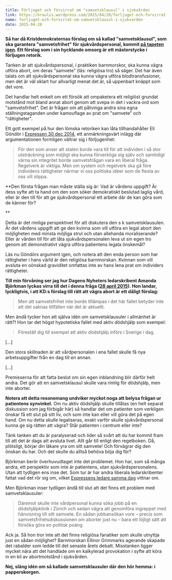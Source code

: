 ```yaml
---
title: Förljuget och förvirrat om "samvetsklausul" i sjukvården
link: https://kraulis.wordpress.com/2015/04/28/forljuget-och-forvirrat-om-samvetsklausul-i-sjukvarden/
name: forljuget-och-forvirrat-om-samvetsklausul-i-sjukvarden
date: 2015-04-28
---
```

**Så har då Kristdemokraternas förslag om så kallad "samvetsklausul", som ska garantera "samvetsfrihet" för sjukvårdspersonal, kommit [på tapeten igen](http://www.aftonbladet.se/nyheter/article20690230.ab). Ett förslag som i sin hycklande omsorg är ett mästerstycke i förljugen retorik.**

Tanken är att sjukvårdspersonal, i praktiken barnmorskor, ska kunna vägra utföra abort, om deras "samvete" (läs: religiösa tro) så säger. Det har även talats om att sjukvårdspersonal ska kunna vägra utföra blodtransfusioner, men det är väl oklart hur allvarligt menat det är, så uppenbart knäppt som det vore.

Det handlar helt enkelt om ett försök att ompaketera ett religiöst grundat motstånd mot bland annat abort genom att svepa in det i vackra ord som "samvetsfrihet". Det är frågan om att påtvinga andra sina egna ställningstaganden under kamouflage av prat om "samvete" och "rättigheter".



Ett gott exempel på hur den lömska retoriken kan låta tillhandahåller Eli Göndör i [Expressen 30 dec 2014](http://www.expressen.se/debatt/samvetsfrihet-borde-vara-liberal-hjartefraga/), ett anmärkningsvärt inlägg där argumentationen formligen vältrar sig i förljugenhet:

> För den som anser att staten borde vara till för att individen i så stor utsträckning som möjligt ska kunna förverkliga sig själv och samtidigt värna sin integritet borde samvetsfrågan vara en liberal fråga. Regelverk är viktiga. Men om system och regelverk ska gå före individens rättigheter närmar vi oss politiska idéer som de flesta av oss vill slippa.

**Den första frågan man måste ställa sig är: Vad är vårdens uppgift? Är dess syfte att ta hand om den som söker demokratiskt beslutad laglig vård, eller är den till för att ge sjukvårdspersonal ett arbete där de kan göra som de känner för?

**

Detta är det rimliga perspektivet för att diskutera den s k samvetsklausulen. Är det vårdens uppgift att ge den kvinna som vill utföra en legal abort den möjligheten med minsta möjliga strul och utan allehanda moraliserande? Eller är vården till för att låta sjukvårdspersonalen leva ut sin egen tro genom att demonstrativt vägra utföra patientens legala önskemål?

Läs nu Göndörs argument igen, och notera att den enda person som har rättigheter i hans värld är den religiösa barnmorskan. Kvinnan som vill avsluta en oönskad graviditet omfattas inte av hans lena prat om individers rättigheter.

**Till min förvåning ser jag hur Dagens Nyheters ledarskribent Amanda Björkman lyckas virra till det i denna fråga ([28 april 2015](http://www.dn.se/ledare/signerat/amanda-bjorkman-samvetet-inget-skal-att-neka-abort/)). Hon landar, lyckligtvis, i att KD:s förslag till rätt att vägra abort är ett dåligt förslag:**

> Men att samvetsfrihet inte borde tillämpas i det här fallet betyder inte att det saknas tillfällen när det är aktuellt.

Men ändå tycker hon att själva idén om samvetsklausuler i allmänhet är rätt?! Hon tar det högst hypotetiska fallet med aktiv dödshjälp som exempel:

> Föreställ dig till exempel att aktiv dödshjälp införs i Sverige i dag.

[...]

Den stora skillnaden är att vårdpersonalen i ena fallet skulle få nya arbetsuppgifter från en dag till en annan.

[...]

Premisserna för att fatta beslut om sin egen inblandning blir därför helt andra. Det gör att en samvetsklausul skulle vara rimlig för dödshjälp, men inte aborter.

**Notera att detta resonemang undviker mycket noga att belysa frågan ur patientens synvinkel.** Om nu aktiv dödshjälp skulle tillåtas (en helt separat diskussion som jag förbigår här) så handlar det om patienter som verkligen önskar få ett slut på sitt liv, och som inte kan eller vill göra det på egen hand. Om nu detta skulle legaliseras, exakt varför skulle sjukvårdspersonal kunna ge sig rätten att vägra? Står patienten i centrum eller inte?

Tänk tanken att du är paralyserad och lider så svårt att du har kommit fram till att det är dags att avsluta livet. Allt går till enligt den regelboken. Då, plötsligt, börjar din läkare yra om sitt samvete! Och förvägrar dig den önskan du har. Och det skulle du alltså behöva böja dig för?

Björkman berör överhuvudtaget inte det problemet. Hon har, som så många andra, ett perspektiv som inte är patientens, utan sjukvårdspersonalens. Utan att tydligen ens inse det. Som tur är har andra liberala ledarskribenter fattat vad det rör sig om, vilket [Expressens ledare samma dag](http://www.expressen.se/ledare/du-glomde-patienten-ebba-busch-thor/) vittnar om.

Men Björkman inser tydligen ändå till slut att det finns ett problem med samvetsklausuler:

> Däremot skulle inte vårdpersonal kunna söka jobb på en dödshjälpklinik i Zürich och sedan vägra att genomföra ingreppet med hänvisning till sitt samvete. En sådan jobbansökan vore – precis som samvetsfrihetsdiskussionen om aborter just nu – bara ett löjligt sätt att försöka göra en politisk poäng.

Ack ja. Så hon tror inte att det finns religiösa fanatiker som skulle utnyttja just en sådan möjlighet? Barnmorskan Ellinor Grimmarks agerande skapade det rabalder som ledde till det senaste årets debatt. Misstanken ligger mycket nära att det handlade om en kalkylerad provokation i syfte att köra in en kil av abortmotstånd i sjukvården.

**Nej, släng idén om så kallade samvetsklausuler där den hör hemma: i papperskorgen.**

